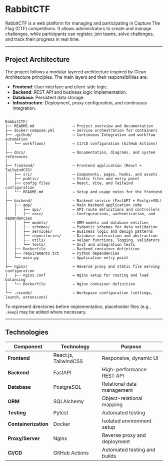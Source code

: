 # RabbitCTF

RabbitCTF is a web platform for managing and participating in Capture The Flag (CTF) competitions. It allows administrators to create and manage challenges, while participants can register, join teams, solve challenges, and track their progress in real time.

---

## Project Architecture

The project follows a modular layered architecture inspired by Clean Architecture principles. The main layers and their responsibilities are:

- **Frontend**: User interface and client-side logic.  
- **Backend**: REST API and business logic implementation.  
- **Database**: Persistent data storage.  
- **Infrastructure**: Deployment, proxy configuration, and continuous integration.

```

RabbitCTF/
├── README.md                 → Project overview and documentation
├── docker-compose.yml        → Service orchestration for containers
├── .github/                  → Continuous Integration and workflow automation
│   └── workflows/            → CI/CD configuration (GitHub Actions)
│
├── docs/                     → Documentation, diagrams, and system references
│
├── frontend/                 → Frontend application (React + TailwindCSS)
│   ├── src/                  → Components, pages, hooks, and assets
│   ├── public/               → Static files and entry point
│   ├── config files          → React, Vite, and Tailwind configuration
│   └── README.md             → Setup and usage notes for the frontend
│
├── backend/                  → Backend service (FastAPI + PostgreSQL)
│   ├── app/                  → Main backend application code
│   │   ├── api/              → API route definitions and controllers
│   │   ├── core/             → Configurations, authentication, and dependencies
│   │   ├── models/           → ORM models and database entities
│   │   ├── schemas/          → Pydantic schemas for data validation
│   │   ├── services/         → Business logic and design patterns
│   │   ├── repositories/     → Database interaction and abstraction
│   │   ├── utils/            → Helper functions, logging, validators
│   │   └── tests/            → Unit and integration tests
│   ├── Dockerfile            → Backend container definition
│   ├── requirements.txt      → Python dependencies
│   └── main.py               → Application entry point
│
├── nginx/                    → Reverse proxy and static file serving configuration
│   ├── nginx.conf            → Nginx setup for routing and load balancing
│   └── Dockerfile            → Nginx container definition
│
└── .vscode/                  → Workspace configuration (settings, launch, extensions)

```

To represent directories before implementation, placeholder files (e.g., `.keep`) may be added where necessary.

---

## Technologies

| Component | Technology | Purpose |
|------------|-------------|----------|
| **Frontend** | React.js, TailwindCSS | Responsive, dynamic UI |
| **Backend** | FastAPI | High-performance REST API |
| **Database** | PostgreSQL | Relational data management |
| **ORM** | SQLAlchemy | Object-relational mapping |
| **Testing** | Pytest | Automated testing |
| **Containerization** | Docker | Isolated environment setup |
| **Proxy/Server** | Nginx | Reverse proxy and deployment |
| **CI/CD** | GitHub Actions | Automated testing and builds |
